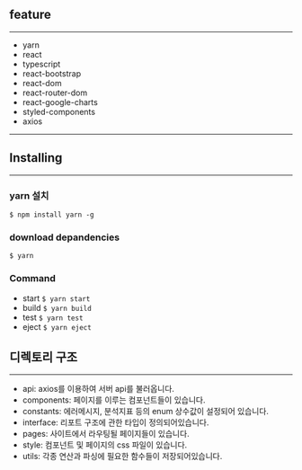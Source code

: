 ## feature

---

- yarn
- react
- typescript
- react-bootstrap
- react-dom
- react-router-dom
- react-google-charts
- styled-components
- axios

---

## Installing

---

### yarn 설치

`$ npm install yarn -g`

### download depandencies

`$ yarn`

### Command

- start
  `$ yarn start`
- build
  `$ yarn build`
- test
  `$ yarn test`
- eject
  `$ yarn eject`

## 디렉토리 구조

---

- api: axios를 이용하여 서버 api를 불러옵니다.
- components: 페이지를 이루는 컴포넌트들이 있습니다.
- constants: 에러메시지, 분석지표 등의 enum 상수값이 설정되어 있습니다.
- interface: 리포트 구조에 관한 타입이 정의되어있습니다.
- pages: 사이트에서 라우팅될 페이지들이 있습니다.
- style: 컴포넌트 및 페이지의 css 파일이 있습니다.
- utils: 각종 연산과 파싱에 필요한 함수들이 저장되어있습니다.
